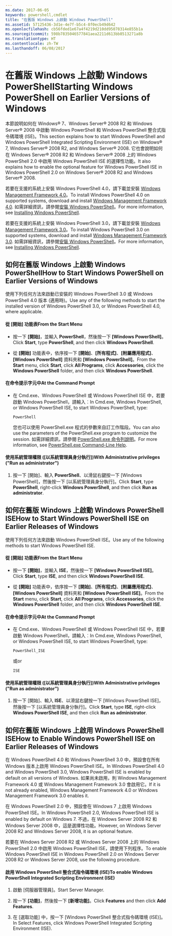 ```yaml
---
ms.date: 2017-06-05
keywords: powershell,cmdlet
title: "在舊版 Windows 上啟動 Windows PowerShell"
ms.assetid: 57125436-3d1e-4e7f-b5c4-8f0ecb49d642
ms.openlocfilehash: cb56fded1e67a4f4219d210dd95078314e855b1a
ms.sourcegitcommit: 598b7835046577841aea2211d613bb8513271a8b
ms.translationtype: HT
ms.contentlocale: zh-TW
ms.lasthandoff: 06/08/2017
---
```

# <a name="starting-windows-powershell-on-earlier-versions-of-windows"></a><span data-ttu-id="1af1f-103">在舊版 Windows 上啟動 Windows PowerShell</span><span class="sxs-lookup"><span data-stu-id="1af1f-103">Starting Windows PowerShell on Earlier Versions of Windows</span></span>
<span data-ttu-id="1af1f-104">本節說明如何在 Windows® 7、Windows Server® 2008 R2 和 Windows Server® 2008 中啟動 Windows PowerShell 和 Windows PowerShell 整合式指令碼環境 (ISE)。</span><span class="sxs-lookup"><span data-stu-id="1af1f-104">This section explains how to start Windows PowerShell and Windows PowerShell Integrated Scripting Environment (ISE) on Windows® 7, Windows Server® 2008 R2, and Windows Server® 2008.</span></span> <span data-ttu-id="1af1f-105">它也會說明如何在 Windows Server® 2008 R2 和 Windows Server® 2008 上的 Windows PowerShell 2.0 中啟用 Windows PowerShell ISE 的選擇性功能。</span><span class="sxs-lookup"><span data-stu-id="1af1f-105">It also explains how to enable the optional feature for Windows PowerShell ISE in Windows PowerShell 2.0 on Windows Server® 2008 R2 and Windows Server® 2008.</span></span>

<span data-ttu-id="1af1f-106">若要在支援的系統上安裝 Windows PowerShell 4.0，請下載並安裝 [Windows Management Framework 4.0](http://go.microsoft.com/fwlink/?LinkID=293881)。</span><span class="sxs-lookup"><span data-stu-id="1af1f-106">To install Windows PowerShell 4.0 on supported systems, download and install [Windows Management Framework 4.0](http://go.microsoft.com/fwlink/?LinkID=293881).</span></span> <span data-ttu-id="1af1f-107">如需詳細資訊，請參閱[安裝 Windows PowerShell](Installing-Windows-PowerShell.md)。</span><span class="sxs-lookup"><span data-stu-id="1af1f-107">For more information, see [Installing Windows PowerShell](Installing-Windows-PowerShell.md).</span></span>

<span data-ttu-id="1af1f-108">若要在支援的系統上安裝 Windows PowerShell 3.0，請下載並安裝 [Windows Management Framework 3.0](http://go.microsoft.com/fwlink/?LinkID=240290)。</span><span class="sxs-lookup"><span data-stu-id="1af1f-108">To install Windows PowerShell 3.0 on supported systems, download and install [Windows Management Framework 3.0](http://go.microsoft.com/fwlink/?LinkID=240290).</span></span> <span data-ttu-id="1af1f-109">如需詳細資訊，請參閱[安裝 Windows PowerShell](Installing-Windows-PowerShell.md)。</span><span class="sxs-lookup"><span data-stu-id="1af1f-109">For more information, see [Installing Windows PowerShell](Installing-Windows-PowerShell.md).</span></span>

## <a name="how-to-start-windows-powershell-on-earlier-versions-of-windows"></a><span data-ttu-id="1af1f-110">如何在舊版 Windows 上啟動 Windows PowerShell</span><span class="sxs-lookup"><span data-stu-id="1af1f-110">How to Start Windows PowerShell on Earlier Versions of Windows</span></span>
<span data-ttu-id="1af1f-111">使用下列任何方法來啟動已安裝的 Windows PowerShell 3.0 或 Windows PowerShell 4.0 版本 (適用時)。</span><span class="sxs-lookup"><span data-stu-id="1af1f-111">Use any of the following methods to start the installed version of Windows PowerShell 3.0, or Windows PowerShell 4.0, where applicable.</span></span>

#### <a name="from-the-start-menu"></a><span data-ttu-id="1af1f-112">從 [開始] 功能表</span><span class="sxs-lookup"><span data-stu-id="1af1f-112">From the Start Menu</span></span>

-   <span data-ttu-id="1af1f-113">按一下 **[開始]**，並輸入 **PowerShell**，然後按一下 **[Windows PowerShell]**。</span><span class="sxs-lookup"><span data-stu-id="1af1f-113">Click **Start**, type **PowerShell**, and then click **Windows PowerShell**.</span></span>

-   <span data-ttu-id="1af1f-114">從 **[開始]** 功能表中，依序按一下 **[開始]**、**[所有程式]**、**[附屬應用程式]**、**[Windows PowerShell]** 資料夾和 **[Windows PowerShell]**。</span><span class="sxs-lookup"><span data-stu-id="1af1f-114">From the **Start** menu, click **Start**, click **All Programs**, click **Accessories**, click the **Windows PowerShell** folder, and then click **Windows PowerShell**.</span></span>

#### <a name="at-the-command-prompt"></a><span data-ttu-id="1af1f-115">在命令提示字元中</span><span class="sxs-lookup"><span data-stu-id="1af1f-115">At the Command Prompt</span></span>

-   <span data-ttu-id="1af1f-116">在 Cmd.exe、Windows PowerShell 或 Windows PowerShell ISE 中，若要啟動 Windows PowerShell，請輸入︰</span><span class="sxs-lookup"><span data-stu-id="1af1f-116">In Cmd.exe, Windows PowerShell, or Windows PowerShell ISE, to start Windows PowerShell, type:</span></span>

    ```
    PowerShell
    ```

    <span data-ttu-id="1af1f-117">您也可以使用 PowerShell.exe 程式的參數來自訂工作階段。</span><span class="sxs-lookup"><span data-stu-id="1af1f-117">You can also use the parameters of the PowerShell.exe program to customize the session.</span></span> <span data-ttu-id="1af1f-118">如需詳細資訊，請參閱 [PowerShell.exe 命令列說明](../core-powershell/console/PowerShell.exe-Command-Line-Help.md)。</span><span class="sxs-lookup"><span data-stu-id="1af1f-118">For more information, see [PowerShell.exe Command-Line Help](../core-powershell/console/PowerShell.exe-Command-Line-Help.md).</span></span>

#### <a name="with-administrative-privileges-run-as-administrator"></a><span data-ttu-id="1af1f-119">使用系統管理權限 ([以系統管理員身分執行])</span><span class="sxs-lookup"><span data-stu-id="1af1f-119">With Administrative privileges ("Run as administrator")</span></span>

1.  <span data-ttu-id="1af1f-120">按一下 [開始]、輸入 **PowerShell**、以滑鼠右鍵按一下 [Windows PowerShell]，然後按一下 [以系統管理員身分執行]。</span><span class="sxs-lookup"><span data-stu-id="1af1f-120">Click **Start**, type **PowerShell**, right-click **Windows PowerShell**, and then click **Run as administrator**.</span></span>

## <a name="how-to-start-windows-powershell-ise-on-earlier-releases-of-windows"></a><span data-ttu-id="1af1f-121">如何在舊版 Windows 上啟動 Windows PowerShell ISE</span><span class="sxs-lookup"><span data-stu-id="1af1f-121">How to Start Windows PowerShell ISE on Earlier Releases of Windows</span></span>
<span data-ttu-id="1af1f-122">使用下列任何方法來啟動 Windows PowerShell ISE。</span><span class="sxs-lookup"><span data-stu-id="1af1f-122">Use any of the following methods to start Windows PowerShell ISE.</span></span>

#### <a name="from-the-start-menu"></a><span data-ttu-id="1af1f-123">從 [開始] 功能表</span><span class="sxs-lookup"><span data-stu-id="1af1f-123">From the Start Menu</span></span>

-   <span data-ttu-id="1af1f-124">按一下 **[開始]**，並輸入 **ISE**，然後按一下 **[Windows PowerShell ISE]**。</span><span class="sxs-lookup"><span data-stu-id="1af1f-124">Click **Start**, type **ISE**, and then click **Windows PowerShell ISE**.</span></span>

-   <span data-ttu-id="1af1f-125">從 **[開始]** 功能表中，依序按一下 **[開始]**、**[所有程式]**、**[附屬應用程式]**、**[Windows PowerShell]** 資料夾和 **[Windows PowerShell ISE]**。</span><span class="sxs-lookup"><span data-stu-id="1af1f-125">From the **Start** menu, click **Start**, click **All Programs**, click **Accessories**, click the **Windows PowerShell** folder, and then click **Windows PowerShell ISE**.</span></span>

#### <a name="at-the-command-prompt"></a><span data-ttu-id="1af1f-126">在命令提示字元中</span><span class="sxs-lookup"><span data-stu-id="1af1f-126">At the Command Prompt</span></span>

-   <span data-ttu-id="1af1f-127">在 Cmd.exe、Windows PowerShell 或 Windows PowerShell ISE 中，若要啟動 Windows PowerShell，請輸入︰</span><span class="sxs-lookup"><span data-stu-id="1af1f-127">In Cmd.exe, Windows PowerShell, or Windows PowerShell ISE, to start Windows PowerShell, type:</span></span>

    ```
    PowerShell_ISE
    ```

    <span data-ttu-id="1af1f-128">或</span><span class="sxs-lookup"><span data-stu-id="1af1f-128">or</span></span>

    ```
    ISE
    ```

#### <a name="with-administrative-privileges-run-as-administrator"></a><span data-ttu-id="1af1f-129">使用系統管理權限 ([以系統管理員身分執行])</span><span class="sxs-lookup"><span data-stu-id="1af1f-129">With Administrative privileges ("Run as administrator")</span></span>

1.  <span data-ttu-id="1af1f-130">按一下 [開始]、輸入 **ISE**、以滑鼠右鍵按一下 [Windows PowerShell ISE]，然後按一下 [以系統管理員身分執行]。</span><span class="sxs-lookup"><span data-stu-id="1af1f-130">Click **Start**, type **ISE**, right-click **Windows PowerShell ISE**, and then click **Run as administrator**.</span></span>

## <a name="how-to-enable-windows-powershell-ise-on-earlier-releases-of-windows"></a><span data-ttu-id="1af1f-131">如何在舊版 Windows 上啟用 Windows PowerShell ISE</span><span class="sxs-lookup"><span data-stu-id="1af1f-131">How to Enable Windows PowerShell ISE on Earlier Releases of Windows</span></span>
<span data-ttu-id="1af1f-132">在 Windows PowerShell 4.0 和 Windows PowerShell 3.0 中，預設會在所有 Windows 版本上啟用 Windows PowerShell ISE。</span><span class="sxs-lookup"><span data-stu-id="1af1f-132">In Windows PowerShell 4.0 and Windows PowerShell 3.0, Windows PowerShell ISE is enabled by default on all versions of Windows.</span></span> <span data-ttu-id="1af1f-133">如果尚未啟用，則 Windows Management Framework 4.0 或 Windows Management Framework 3.0 會啟用它。</span><span class="sxs-lookup"><span data-stu-id="1af1f-133">If it is not already enabled, Windows Management Framework 4.0 or Windows Management Framework 3.0 enables it.</span></span>

<span data-ttu-id="1af1f-134">在 Windows PowerShell 2.0 中，預設會在 Windows 7 上啟用 Windows PowerShell ISE。</span><span class="sxs-lookup"><span data-stu-id="1af1f-134">In Windows PowerShell 2.0, Windows PowerShell ISE is enabled by default on Windows 7.</span></span> <span data-ttu-id="1af1f-135">不過，在 Windows Server 2008 R2 和 Windows Server 2008 中，這是選擇性功能。</span><span class="sxs-lookup"><span data-stu-id="1af1f-135">However, on Windows Server 2008 R2 and Windows Server 2008, it is an optional feature.</span></span>

<span data-ttu-id="1af1f-136">若要在 Windows Server 2008 R2 或 Windows Server 2008 上的 Windows PowerShell 2.0 中啟用 Windows PowerShell ISE，請使用下列程序。</span><span class="sxs-lookup"><span data-stu-id="1af1f-136">To enable Windows PowerShell ISE in Windows PowerShell 2.0 on Windows Server 2008 R2 or Windows Server 2008, use the following procedure.</span></span>

#### <a name="to-enable-windows-powershell-integrated-scripting-environment-ise"></a><span data-ttu-id="1af1f-137">啟用 Windows PowerShell 整合式指令碼環境 (ISE)</span><span class="sxs-lookup"><span data-stu-id="1af1f-137">To enable Windows PowerShell Integrated Scripting Environment (ISE)</span></span>

1.  <span data-ttu-id="1af1f-138">啟動 [伺服器管理員]。</span><span class="sxs-lookup"><span data-stu-id="1af1f-138">Start Server Manager.</span></span>

2.  <span data-ttu-id="1af1f-139">按一下 **[功能]**，然後按一下 **[新增功能]**。</span><span class="sxs-lookup"><span data-stu-id="1af1f-139">Click **Features** and then click **Add Features**.</span></span>

3.  <span data-ttu-id="1af1f-140">在 [選取功能] 中，按一下 [Windows PowerShell 整合式指令碼環境 (ISE)]。</span><span class="sxs-lookup"><span data-stu-id="1af1f-140">In Select Features, click Windows PowerShell Integrated Scripting Environment (ISE).</span></span>

